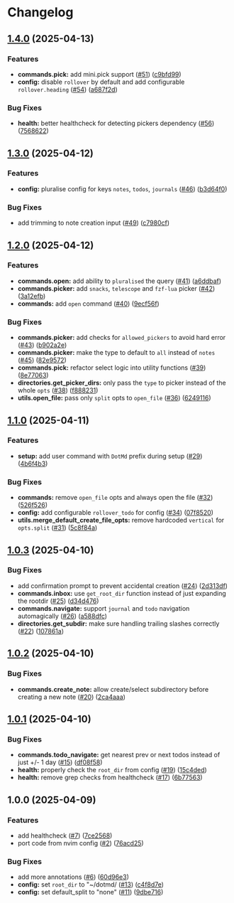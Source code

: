 # Changelog

## [1.4.0](https://github.com/y3owk1n/dotmd.nvim/compare/v1.3.0...v1.4.0) (2025-04-13)


### Features

* **commands.pick:** add mini.pick support ([#51](https://github.com/y3owk1n/dotmd.nvim/issues/51)) ([c9bfd99](https://github.com/y3owk1n/dotmd.nvim/commit/c9bfd9913709f034d78f79f1f45399ada43cd046))
* **config:** disable `rollover` by default and add configurable `rollover.heading` ([#54](https://github.com/y3owk1n/dotmd.nvim/issues/54)) ([a687f2d](https://github.com/y3owk1n/dotmd.nvim/commit/a687f2d678ab4cd89fed65fc1e9c6b0f4a493a90))


### Bug Fixes

* **health:** better healthcheck for detecting pickers dependency ([#56](https://github.com/y3owk1n/dotmd.nvim/issues/56)) ([7568622](https://github.com/y3owk1n/dotmd.nvim/commit/7568622d33f9c708d8d90e33e47941ac44793664))

## [1.3.0](https://github.com/y3owk1n/dotmd.nvim/compare/v1.2.0...v1.3.0) (2025-04-12)


### Features

* **config:** pluralise config for keys `notes`, `todos`, `journals` ([#46](https://github.com/y3owk1n/dotmd.nvim/issues/46)) ([b3d64f0](https://github.com/y3owk1n/dotmd.nvim/commit/b3d64f091ab2a33aad0decfd55704cb327e989c4))


### Bug Fixes

* add trimming to note creation input ([#49](https://github.com/y3owk1n/dotmd.nvim/issues/49)) ([c7980cf](https://github.com/y3owk1n/dotmd.nvim/commit/c7980cf8304313a6f046ad9cfc3d2f4c2de97647))

## [1.2.0](https://github.com/y3owk1n/dotmd.nvim/compare/v1.1.0...v1.2.0) (2025-04-12)


### Features

* **commands.open:** add ability to `pluralised` the query ([#41](https://github.com/y3owk1n/dotmd.nvim/issues/41)) ([a6ddbaf](https://github.com/y3owk1n/dotmd.nvim/commit/a6ddbaf54c3ae90e383f1d2d73d8dda94d1c11ea))
* **commands.picker:** add `snacks`, `telescope` and `fzf-lua` picker ([#42](https://github.com/y3owk1n/dotmd.nvim/issues/42)) ([3a12efb](https://github.com/y3owk1n/dotmd.nvim/commit/3a12efb691a73999637c7d27d2507779b46243bc))
* **commands:** add `open` command ([#40](https://github.com/y3owk1n/dotmd.nvim/issues/40)) ([9ecf56f](https://github.com/y3owk1n/dotmd.nvim/commit/9ecf56f9fd3a9ed4d6e62f74c8adde607d5d59bd))


### Bug Fixes

* **commands.picker:** add checks for `allowed_pickers` to avoid hard error ([#43](https://github.com/y3owk1n/dotmd.nvim/issues/43)) ([b902a2e](https://github.com/y3owk1n/dotmd.nvim/commit/b902a2e3c82471efd20123bd510f62e04e7767e6))
* **commands.picker:** make the type to default to `all` instead of `notes` ([#45](https://github.com/y3owk1n/dotmd.nvim/issues/45)) ([82e9572](https://github.com/y3owk1n/dotmd.nvim/commit/82e95724762a0c90ad27892f3162711d8301b119))
* **commands.pick:** refactor select logic into utility functions ([#39](https://github.com/y3owk1n/dotmd.nvim/issues/39)) ([8e77063](https://github.com/y3owk1n/dotmd.nvim/commit/8e77063741071e625506c92b99b654e6c797da36))
* **directories.get_picker_dirs:** only pass the `type` to picker instead of the whole `opts` ([#38](https://github.com/y3owk1n/dotmd.nvim/issues/38)) ([f888231](https://github.com/y3owk1n/dotmd.nvim/commit/f888231a183db9dcb85c119b7446442932246d1f))
* **utils.open_file:** pass only `split` opts to `open_file` ([#36](https://github.com/y3owk1n/dotmd.nvim/issues/36)) ([6249116](https://github.com/y3owk1n/dotmd.nvim/commit/6249116f6b55135e0b8372be8f7409d464126cd6))

## [1.1.0](https://github.com/y3owk1n/dotmd.nvim/compare/v1.0.3...v1.1.0) (2025-04-11)


### Features

* **setup:** add user command with `DotMd` prefix during setup ([#29](https://github.com/y3owk1n/dotmd.nvim/issues/29)) ([4b6f4b3](https://github.com/y3owk1n/dotmd.nvim/commit/4b6f4b3df12ff2f89aedebc56e601e48b2732e10))


### Bug Fixes

* **commands:** remove `open_file` opts and always open the file ([#32](https://github.com/y3owk1n/dotmd.nvim/issues/32)) ([526f526](https://github.com/y3owk1n/dotmd.nvim/commit/526f52697f755f1694fc6ae41ad60a6ac8abc55d))
* **config:** add configurable `rollover_todo` for config ([#34](https://github.com/y3owk1n/dotmd.nvim/issues/34)) ([07f8520](https://github.com/y3owk1n/dotmd.nvim/commit/07f8520fac44d18ae909394fef823090309e0ee2))
* **utils.merge_default_create_file_opts:** remove hardcoded `vertical` for `opts.split` ([#31](https://github.com/y3owk1n/dotmd.nvim/issues/31)) ([5c8f84a](https://github.com/y3owk1n/dotmd.nvim/commit/5c8f84ac7d958214260062156de3d949994f8cfd))

## [1.0.3](https://github.com/y3owk1n/dotmd.nvim/compare/v1.0.2...v1.0.3) (2025-04-10)


### Bug Fixes

* add confirmation prompt to prevent accidental creation ([#24](https://github.com/y3owk1n/dotmd.nvim/issues/24)) ([2d313df](https://github.com/y3owk1n/dotmd.nvim/commit/2d313df5130da827fa50e4dc25c178452638553b))
* **commands.inbox:** use `get_root_dir` function instead of just expanding the rootdir ([#25](https://github.com/y3owk1n/dotmd.nvim/issues/25)) ([d34d476](https://github.com/y3owk1n/dotmd.nvim/commit/d34d47636cf403da6a99d890857d7dbc6c500aa6))
* **commands.navigate:** support `journal` and `todo` navigation automagically ([#26](https://github.com/y3owk1n/dotmd.nvim/issues/26)) ([a588dfc](https://github.com/y3owk1n/dotmd.nvim/commit/a588dfce8a3d0db4a3bfebe2405f2f0e3c5796f8))
* **directories.get_subdir:** make sure handling trailing slashes correctly ([#22](https://github.com/y3owk1n/dotmd.nvim/issues/22)) ([107861a](https://github.com/y3owk1n/dotmd.nvim/commit/107861ac0d21596d42398fdd772c07b619ef6e94))

## [1.0.2](https://github.com/y3owk1n/dotmd.nvim/compare/v1.0.1...v1.0.2) (2025-04-10)


### Bug Fixes

* **commands.create_note:** allow create/select subdirectory before creating a new note ([#20](https://github.com/y3owk1n/dotmd.nvim/issues/20)) ([2ca4aaa](https://github.com/y3owk1n/dotmd.nvim/commit/2ca4aaa0bd6da1c258968d76d0977ff48302b04f))

## [1.0.1](https://github.com/y3owk1n/dotmd.nvim/compare/v1.0.0...v1.0.1) (2025-04-10)


### Bug Fixes

* **commands.todo_navigate:** get nearest prev or next todos instead of just +/- 1 day ([#15](https://github.com/y3owk1n/dotmd.nvim/issues/15)) ([df08f58](https://github.com/y3owk1n/dotmd.nvim/commit/df08f58bf6931fd57d8fecf6d14477dbbde6614e))
* **health:** properly check the `root_dir` from config ([#19](https://github.com/y3owk1n/dotmd.nvim/issues/19)) ([15c4ded](https://github.com/y3owk1n/dotmd.nvim/commit/15c4ded2168aa933dbaf5b5ef883b460360824dc))
* **health:** remove grep checks from healthcheck ([#17](https://github.com/y3owk1n/dotmd.nvim/issues/17)) ([6b77563](https://github.com/y3owk1n/dotmd.nvim/commit/6b77563d22cdeac0812b69d633e00e036ae99246))

## 1.0.0 (2025-04-09)


### Features

* add healthcheck ([#7](https://github.com/y3owk1n/dotmd.nvim/issues/7)) ([7ce2568](https://github.com/y3owk1n/dotmd.nvim/commit/7ce25687a33bbaa1f2f388eca0df36f402e51a55))
* port code from nvim config ([#2](https://github.com/y3owk1n/dotmd.nvim/issues/2)) ([76acd25](https://github.com/y3owk1n/dotmd.nvim/commit/76acd25f26fbca622569817fb381b9d2dfe6909b))


### Bug Fixes

* add more annotations ([#6](https://github.com/y3owk1n/dotmd.nvim/issues/6)) ([60d96e3](https://github.com/y3owk1n/dotmd.nvim/commit/60d96e3f8e743c6ba8e6826c0d293a2c5ad167b5))
* **config:** set `root_dir` to "~/dotmd/ ([#13](https://github.com/y3owk1n/dotmd.nvim/issues/13)) ([c4f8d7e](https://github.com/y3owk1n/dotmd.nvim/commit/c4f8d7e796c6a09681746d33e1cc547e6e2a4cb0))
* **config:** set default_split to "none" ([#11](https://github.com/y3owk1n/dotmd.nvim/issues/11)) ([9dbe716](https://github.com/y3owk1n/dotmd.nvim/commit/9dbe716f7f7fefe1c7b5970999ef8cbd7887ce80))
